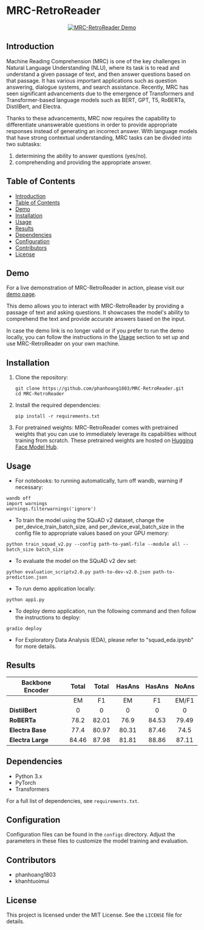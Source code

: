 # MRC-RetroReader

<p align="center">
  <a href="https://www.youtube.com/watch?v=FRQzv69Aozc">
    <img src="https://img.youtube.com/vi/FRQzv69Aozc/0.jpg" alt="MRC-RetroReader Demo">
  </a>
</p>


## Introduction

Machine Reading Comprehension (MRC) is one of the key challenges in Natural Language Understanding (NLU), where its task is to read and understand a given passage of text, and then answer questions based on that passage. It has various important applications such as question answering, dialogue systems, and search assistance. Recently, MRC has seen significant advancements due to the emergence of Transformers and Transformer-based language models such as BERT, GPT, T5, RoBERTa, DistilBert, and Electra.

Thanks to these advancements, MRC now requires the capability to differentiate unanswerable questions in order to provide appropriate responses instead of generating an incorrect answer. With language models that have strong contextual understanding, MRC tasks can be divided into two subtasks: 
1. determining the ability to answer questions (yes/no).
2. comprehending and providing the appropriate answer.

## Table of Contents

- [Introduction](#introduction)
- [Table of Contents](#table-of-contents)
- [Demo](#demo)
- [Installation](#installation)
- [Usage](#usage)
- [Results](#results)
- [Dependencies](#dependencies)
- [Configuration](#configuration)
- [Contributors](#contributors)
- [License](#license)

## Demo
For a live demonstration of MRC-RetroReader in action, please visit our [demo page](https://huggingface.co/spaces/faori/HTK).

This demo allows you to interact with MRC-RetroReader by providing a passage of text and asking questions. It showcases the model's ability to comprehend the text and provide accurate answers based on the input.

In case the demo link is no longer valid or if you prefer to run the demo locally, you can follow the instructions in the [Usage](#usage) section to set up and use MRC-RetroReader on your own machine.

## Installation

1. Clone the repository:
    ```
    git clone https://github.com/phanhoang1803/MRC-RetroReader.git
    cd MRC-RetroReader
    ```
2. Install the required dependencies:
    ```
    pip install -r requirements.txt
    ```
3. For pretrained weights:
MRC-RetroReader comes with pretrained weights that you can use to immediately leverage its capabilities without training from scratch. These pretrained weights are hosted on [Hugging Face Model Hub](https://huggingface.co/faori/retro_reeader/tree/main).
## Usage

- For notebooks: to running automatically, turn off wandb, warning if necessary:
```
wandb off
import warnings
warnings.filterwarnings('ignore')
``` 
- To train the model using the SQuAD v2 dataset, change the per_device_train_batch_size, and per_device_eval_batch_size in the config file to appropriate values based on your GPU memory:
```
python train_squad_v2.py --config path-to-yaml-file --module all --batch_size batch_size
```

- To evaluate the model on the SQuAD v2 dev set:
```
python evaluation_scriptv2.0.py path-to-dev-v2.0.json path-to-prediction.json
```

- To run demo application locally:
```
python app1.py
```

- To deploy demo application, run the following command and then follow the instructions to deploy:
```
gradio deploy
```

- For Exploratory Data Analysis (EDA), please refer to "squad_eda.ipynb" for more details.

## Results

| **Backbone Encoder** 	| **Total** 	| **Total** | **HasAns** 	| **HasAns**| **NoAns** 	|
|----------------------	|:---------:	|:-----:	|:----------:	|:-----:	|:---------:	|
|                      	|     EM    	|   F1  	|     EM     	|   F1  	|   EM/F1   	|
| **DistilBert**       	|     0     	|   0   	|      0     	|   0   	|     0     	|
| **RoBERTa**          	|    78.2   	| 82.01 	|    76.9    	| 84.53 	|   79.49   	|
| **Electra Base**     	|    77.4   	| 80.97 	|    80.31   	| 87.46 	|    74.5   	|
| **Electra Large**    	|   84.46   	| 87.98 	|    81.81   	| 88.86 	|   87.11   	|


## Dependencies

- Python 3.x
- PyTorch
- Transformers

For a full list of dependencies, see `requirements.txt`.

## Configuration

Configuration files can be found in the `configs` directory. Adjust the parameters in these files to customize the model training and evaluation.

## Contributors
- phanhoang1803
- khanhtuoimui

## License

This project is licensed under the MIT License. See the `LICENSE` file for details.

